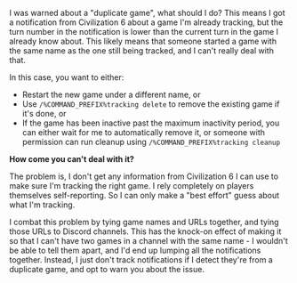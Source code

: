 I was warned about a "duplicate game", what should I do?
This means I got a notification from Civilization 6 about a game I'm already tracking, but the turn number in the notification is lower than the current turn in the game I already know about. This likely means that someone started a game with the same name as the one still being tracked, and I can't really deal with that.

In this case, you want to either:

* Restart the new game under a different name, or
* Use `/%COMMAND_PREFIX%tracking delete` to remove the existing game if it's done, or
* If the game has been inactive past the maximum inactivity period, you can either wait for me to automatically remove it, or someone with permission can run cleanup using `/%COMMAND_PREFIX%tracking cleanup`

**How come you can't deal with it?**

The problem is, I don't get any information from Civilization 6 I can use to make sure I'm tracking the right game. I rely completely on players themselves self-reporting. So I can only make a "best effort" guess about what I'm tracking.

I combat this problem by tying game names and URLs together, and tying those URLs to Discord channels. This has the knock-on effect of making it so that I can't have two games in a channel with the same name - I wouldn't be able to tell them apart, and I'd end up lumping all the notifications together. Instead, I just don't track notifications if I detect they're from a duplicate game, and opt to warn you about the issue.